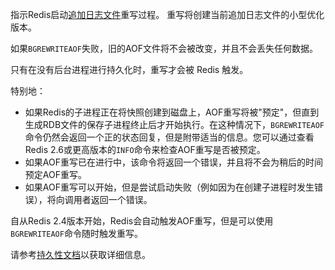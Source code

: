 指示Redis启动[追加日志文件][tpaof]重写过程。
重写将创建当前追加日志文件的小型优化版本。

[tpaof]: /topics/persistence#append-only-file

如果`BGREWRITEAOF`失败，旧的AOF文件将不会被改变，并且不会丢失任何数据。

只有在没有后台进程进行持久化时，重写才会被 Redis 触发。

特别地：

* 如果Redis的子进程正在将快照创建到磁盘上，AOF重写将被"预定"，但直到生成RDB文件的保存子进程终止后才开始执行。在这种情况下，`BGREWRITEAOF`命令仍然会返回一个正的状态回复，但是附带适当的信息。您可以通过查看Redis 2.6或更高版本的`INFO`命令来检查AOF重写是否被预定。
* 如果AOF重写已在进行中，该命令将返回一个错误，并且将不会为稍后的时间预定AOF重写。
* 如果AOF重写可以开始，但是尝试启动失败（例如因为在创建子进程时发生错误），将向调用者返回一个错误。

自从Redis 2.4版本开始，Redis会自动触发AOF重写，但是可以使用`BGREWRITEAOF`命令随时触发重写。

请参考[持久性文档][tp]以获取详细信息。

[tp]: /topics/persistence

